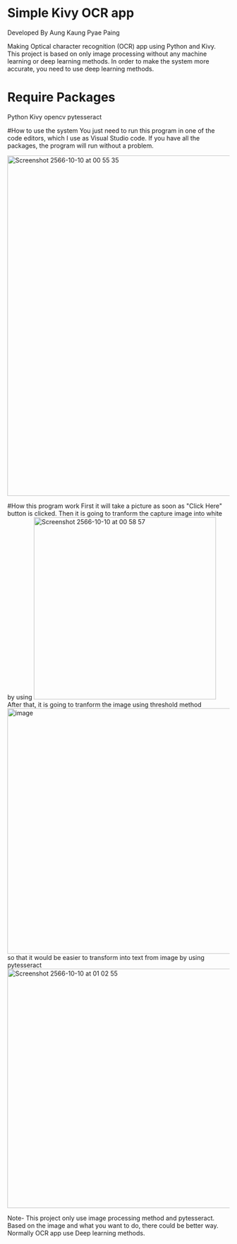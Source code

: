 # Simple Kivy OCR app

Developed By Aung Kaung Pyae Paing

Making Optical character recognition (OCR) app using Python and Kivy. This project is based on only image processing without any machine learning or deep learning methods. In order to make the system more accurate, you need to use deep learning methods.

# Require Packages
Python
Kivy
opencv
pytesseract

#How to use the system
You just need to run this program in one of the code editors, which I use as Visual Studio code. If you have all the packages, the program will run without a problem.

<img width="771" alt="Screenshot 2566-10-10 at 00 55 35" src="https://github.com/aungkaungpyaepaing/Kivy-OCR-app/assets/88584127/0409419a-31cf-496e-8e18-f1d24f350682">

#How this program work
First it will take a picture as soon as "Click Here" button is clicked. Then it is going to tranform the capture image into white by using <img width="413" alt="Screenshot 2566-10-10 at 00 58 57" src="https://github.com/aungkaungpyaepaing/Kivy-OCR-app/assets/88584127/42429168-00f6-4662-836f-586ee5188856">
After that, it is going to tranform the image using threshold method <img width="556" alt="image" src="https://github.com/aungkaungpyaepaing/Kivy-OCR-app/assets/88584127/d1732fd0-ddcb-474c-8017-03c426172637"> so that it would be easier to transform into text from image by using pytesseract <img width="542" alt="Screenshot 2566-10-10 at 01 02 55" src="https://github.com/aungkaungpyaepaing/Kivy-OCR-app/assets/88584127/1d155c0f-af31-40b3-94f5-70e44c84ec31">

Note- This project only use image processing method and pytesseract. Based on the image and what you want to do, there could be better way. Normally OCR app use Deep learning methods.
